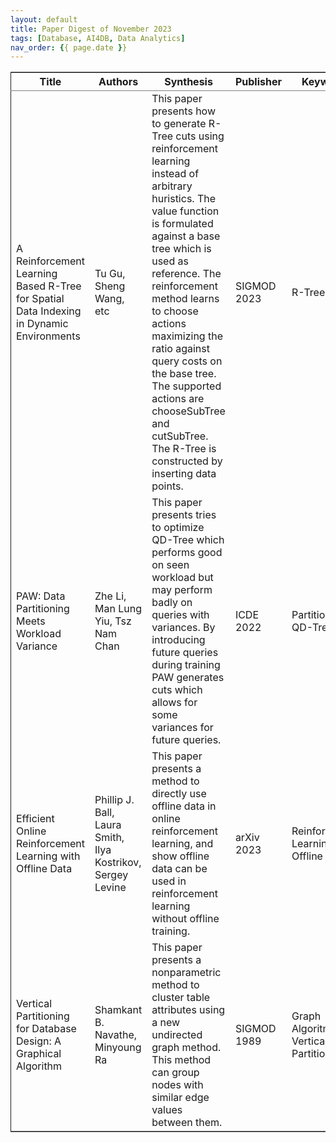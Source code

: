 ```yaml
---
layout: default
title: Paper Digest of November 2023
tags: [Database, AI4DB, Data Analytics]
nav_order: {{ page.date }}
---
```


<table border="2" cellspacing="0" cellpadding="6" rules="groups" frame="hsides">


<colgroup>
<col  class="org-left" />

<col  class="org-left" />

<col  class="org-left" />

<col  class="org-left" />

<col  class="org-left" />
</colgroup>
<thead>
<tr>
<th scope="col" class="org-left">Title</th>
<th scope="col" class="org-left">Authors</th>
<th scope="col" class="org-left">Synthesis</th>
<th scope="col" class="org-left">Publisher</th>
<th scope="col" class="org-left">Keywords</th>
</tr>
</thead>

<tbody>
<tr>
<td class="org-left">A Reinforcement Learning Based R-Tree for Spatial Data Indexing in Dynamic Environments</td>
<td class="org-left">Tu Gu, Sheng Wang, etc</td>
<td class="org-left">This paper presents how to generate R-Tree cuts using reinforcement learning instead of arbitrary huristics. The value function is formulated against a base tree which is used as reference. The reinforcement method learns to choose actions maximizing the ratio against query costs on the base tree. The supported actions are chooseSubTree and cutSubTree. The R-Tree is constructed by inserting data points.</td>
<td class="org-left">SIGMOD 2023</td>
<td class="org-left">R-Tree, RL</td>
</tr>


<tr>
<td class="org-left">PAW: Data Partitioning Meets Workload Variance</td>
<td class="org-left">Zhe Li, Man Lung Yiu, Tsz Nam Chan</td>
<td class="org-left">This paper presents tries to optimize QD-Tree which performs good on seen workload but may perform badly on queries with variances. By introducing future queries during training PAW generates cuts which allows for some variances for future queries.</td>
<td class="org-left">ICDE 2022</td>
<td class="org-left">Partitioning, QD-Tree</td>
</tr>


<tr>
<td class="org-left">Efficient Online Reinforcement Learning with Offline Data</td>
<td class="org-left">Phillip J. Ball, Laura Smith, Ilya Kostrikov, Sergey Levine</td>
<td class="org-left">This paper presents a method to directly use offline data in online reinforcement learning, and show offline data can be used in reinforcement learning without offline training.</td>
<td class="org-left">arXiv 2023</td>
<td class="org-left">Reinforcement Learning, Offline Data</td>
</tr>


<tr>
<td class="org-left">Vertical Partitioning for Database Design: A Graphical Algorithm</td>
<td class="org-left">Shamkant B. Navathe, Minyoung Ra</td>
<td class="org-left">This paper presents a nonparametric method to cluster table attributes using a new undirected graph method. This method can group nodes with similar edge values between them.</td>
<td class="org-left">SIGMOD 1989</td>
<td class="org-left">Graph Algoritm, Vertical Partitioning</td>
</tr>
</tbody>
</table>

